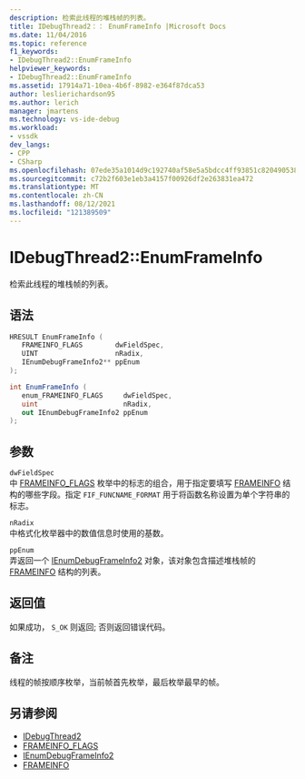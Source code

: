 ```yaml
---
description: 检索此线程的堆栈帧的列表。
title: IDebugThread2：： EnumFrameInfo |Microsoft Docs
ms.date: 11/04/2016
ms.topic: reference
f1_keywords:
- IDebugThread2::EnumFrameInfo
helpviewer_keywords:
- IDebugThread2::EnumFrameInfo
ms.assetid: 17914a71-10ea-4b6f-8982-e364f87dca53
author: leslierichardson95
ms.author: lerich
manager: jmartens
ms.technology: vs-ide-debug
ms.workload:
- vssdk
dev_langs:
- CPP
- CSharp
ms.openlocfilehash: 07ede35a1014d9c192740af58e5a5bdcc4ff93851c8204905384955a77da2b00
ms.sourcegitcommit: c72b2f603e1eb3a4157f00926df2e263831ea472
ms.translationtype: MT
ms.contentlocale: zh-CN
ms.lasthandoff: 08/12/2021
ms.locfileid: "121389509"
---
```

# <a name="idebugthread2enumframeinfo"></a>IDebugThread2::EnumFrameInfo
检索此线程的堆栈帧的列表。

## <a name="syntax"></a>语法

```cpp
HRESULT EnumFrameInfo ( 
   FRAMEINFO_FLAGS        dwFieldSpec,
   UINT                   nRadix,
   IEnumDebugFrameInfo2** ppEnum
);
```

```csharp
int EnumFrameInfo ( 
   enum_FRAMEINFO_FLAGS     dwFieldSpec,
   uint                     nRadix,
   out IEnumDebugFrameInfo2 ppEnum
);
```

## <a name="parameters"></a>参数
`dwFieldSpec`\
中 [FRAMEINFO_FLAGS](../../../extensibility/debugger/reference/frameinfo-flags.md) 枚举中的标志的组合，用于指定要填写 [FRAMEINFO](../../../extensibility/debugger/reference/frameinfo.md) 结构的哪些字段。指定 `FIF_FUNCNAME_FORMAT` 用于将函数名称设置为单个字符串的标志。

`nRadix`\
中格式化枚举器中的数值信息时使用的基数。

`ppEnum`\
弄返回一个 [IEnumDebugFrameInfo2](../../../extensibility/debugger/reference/ienumdebugframeinfo2.md) 对象，该对象包含描述堆栈帧的 [FRAMEINFO](../../../extensibility/debugger/reference/frameinfo.md) 结构的列表。

## <a name="return-value"></a>返回值
 如果成功， `S_OK` 则返回; 否则返回错误代码。

## <a name="remarks"></a>备注
 线程的帧按顺序枚举，当前帧首先枚举，最后枚举最早的帧。

## <a name="see-also"></a>另请参阅
- [IDebugThread2](../../../extensibility/debugger/reference/idebugthread2.md)
- [FRAMEINFO_FLAGS](../../../extensibility/debugger/reference/frameinfo-flags.md)
- [IEnumDebugFrameInfo2](../../../extensibility/debugger/reference/ienumdebugframeinfo2.md)
- [FRAMEINFO](../../../extensibility/debugger/reference/frameinfo.md)
